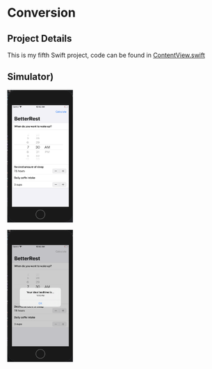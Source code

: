 # Conversion

## Project Details
This is my fifth Swift project, code can be found in [ContentView.swift](https://github.com/KristinnGodfrey/Conversion/blob/master/Challenge%20Day/ContentView.swift)

## Simulator)
<p align="left">
  <img src="/p1.png" width="30%" /> 
</p>

<p align="left">
  <img src="/p2.png" width="30%" /> 
</p>


